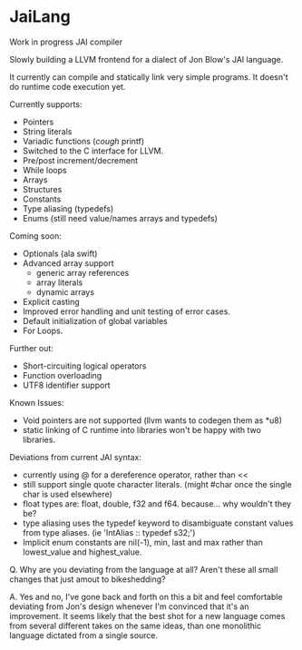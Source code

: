 # JaiLang
Work in progress JAI compiler

Slowly building a LLVM frontend for a dialect of Jon Blow's JAI language.

It currently can compile and statically link very simple programs. It doesn't do runtime code execution yet.

Currently supports:
  * Pointers
  * String literals
  * Variadic functions (*cough* printf)
  * Switched to the C interface for LLVM.
  * Pre/post increment/decrement
  * While loops
  * Arrays
  * Structures
  * Constants
  * Type aliasing (typedefs)
  * Enums (still need value/names arrays and typedefs)

Coming soon:
  * Optionals (ala swift)
  * Advanced array support
    - generic array references
    - array literals
    - dynamic arrays
  * Explicit casting
  * Improved error handling and unit testing of error cases.
  * Default initialization of global variables
  * For Loops.

Further out:
  * Short-circuiting logical operators
  * Function overloading
  * UTF8 identifier support

Known Issues:
  * Void pointers are not supported (llvm wants to codegen them as *u8)
  * static linking of C runtime into libraries won't be happy with two libraries.

Deviations from current JAI syntax:
  * currently using @ for a dereference operator, rather than <<
  * still support single quote character literals. (might #char once the single char is used elsewhere)
  * float types are: float, double, f32 and f64. because... why wouldn't they be?
  * type aliasing uses the typedef keyword to disambiguate constant values from type aliases. (ie 'IntAlias :: typedef s32;')
  * Implicit enum constants are nil(-1), min, last and max rather than lowest_value and highest_value.

Q. Why are you deviating from the language at all? Aren't these all small changes that just amout to bikeshedding?

A. Yes and no, I've gone back and forth on this a bit and feel comfortable deviating from Jon's design whenever I'm convinced that it's an improvement. It seems likely that the best shot for a new language comes from several different takes on the same ideas, than one monolithic language dictated from a single source.